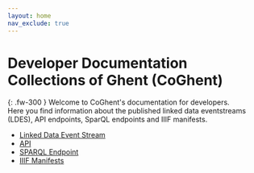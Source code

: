 ```yaml
---
layout: home
nav_exclude: true
---
```


# Developer Documentation Collections of Ghent (CoGhent)  

{: .fw-300 }
Welcome to CoGhent's documentation for developers.  
Here you find information about the published linked data eventstreams (LDES), API endpoints, SparQL endpoints and IIIF manifests.

- [Linked Data Event Stream](https://coghent.github.io/LDES/)
- [API](https://coghent.github.io/API/)
- [SPARQL Endpoint](https://coghent.github.io/SparQl%20Endpoint/)
- [IIIF Manifests](https://coghent.github.io/IIIF%20Manifests/)
